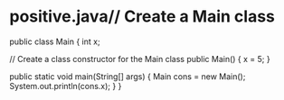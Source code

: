 # positive.java// Create a Main class
public class Main {
  int x;

  // Create a class constructor for the Main class
  public Main() {
    x = 5;
  }

  public static void main(String[] args) {
    Main cons = new Main();
    System.out.println(cons.x);
  }
}
